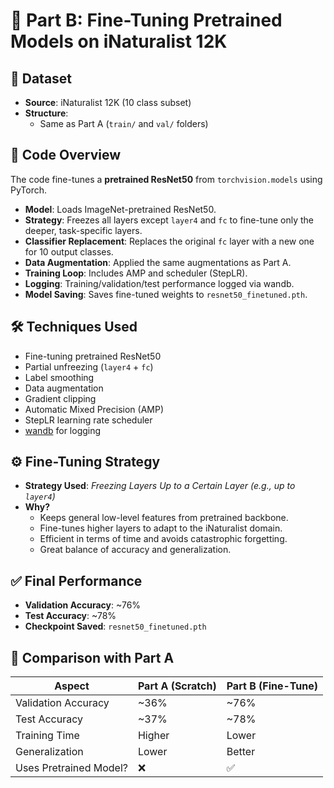 # 🧠 Part B: Fine-Tuning Pretrained Models on iNaturalist 12K

## 📁 Dataset

- **Source**: iNaturalist 12K (10 class subset)
- **Structure**:
  - Same as Part A (`train/` and `val/` folders)

## 🧾 Code Overview

The code fine-tunes a **pretrained ResNet50** from `torchvision.models` using PyTorch.

- **Model**: Loads ImageNet-pretrained ResNet50.
- **Strategy**: Freezes all layers except `layer4` and `fc` to fine-tune only the deeper, task-specific layers.
- **Classifier Replacement**: Replaces the original `fc` layer with a new one for 10 output classes.
- **Data Augmentation**: Applied the same augmentations as Part A.
- **Training Loop**: Includes AMP and scheduler (StepLR).
- **Logging**: Training/validation/test performance logged via wandb.
- **Model Saving**: Saves fine-tuned weights to `resnet50_finetuned.pth`.

## 🛠️ Techniques Used

- Fine-tuning pretrained ResNet50
- Partial unfreezing (`layer4` + `fc`)
- Label smoothing
- Data augmentation
- Gradient clipping
- Automatic Mixed Precision (AMP)
- StepLR learning rate scheduler
- [wandb](https://wandb.ai) for logging

## ⚙️ Fine-Tuning Strategy

- **Strategy Used**: *Freezing Layers Up to a Certain Layer (e.g., up to `layer4`)*
- **Why?**
  - Keeps general low-level features from pretrained backbone.
  - Fine-tunes higher layers to adapt to the iNaturalist domain.
  - Efficient in terms of time and avoids catastrophic forgetting.
  - Great balance of accuracy and generalization.

## ✅ Final Performance

- **Validation Accuracy**: ~76%
- **Test Accuracy**: ~78%
- **Checkpoint Saved**: `resnet50_finetuned.pth`

## 🔄 Comparison with Part A

| Aspect                  | Part A (Scratch) | Part B (Fine-Tune) |
|------------------------|------------------|---------------------|
| Validation Accuracy    | ~36%             | ~76%                |
| Test Accuracy          | ~37%             | ~78%                |
| Training Time          | Higher           | Lower               |
| Generalization         | Lower            | Better              |
| Uses Pretrained Model? | ❌               | ✅                  |


